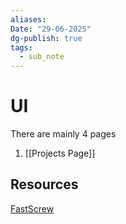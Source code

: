```yaml
---
aliases: 
Date: "29-06-2025"
dg-publish: true
tags:
  - sub_note
---
```

# UI
There are mainly 4 pages
1. [[Projects Page]]


 
## Resources
  [FastScrew](https://github.com/mearashadowfax/ScrewFast) 
